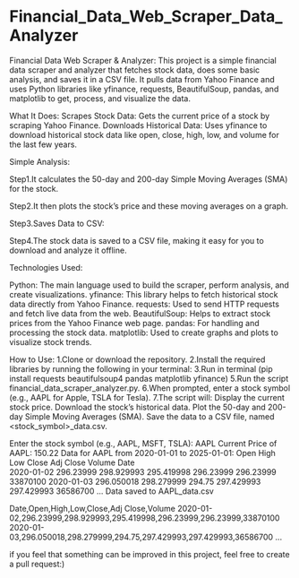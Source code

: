 # Financial_Data_Web_Scraper_Data_Analyzer

Financial Data Web Scraper & Analyzer:
This project is a simple financial data scraper and analyzer that fetches stock data, does some basic analysis, and saves it in a CSV file. It pulls data from Yahoo Finance and uses Python libraries like yfinance, requests, BeautifulSoup, pandas, and matplotlib to get, process, and visualize the data.

What It Does:
Scrapes Stock Data:
Gets the current price of a stock by scraping Yahoo Finance.
Downloads Historical Data:
Uses yfinance to download historical stock data like open, close, high, low, and volume for the last few years.

Simple Analysis:

Step1.It calculates the 50-day and 200-day Simple Moving Averages (SMA) for the stock.

Step2.It then plots the stock’s price and these moving averages on a graph.

Step3.Saves Data to CSV:

Step4.The stock data is saved to a CSV file, making it easy for you to download and analyze it offline.

Technologies Used:

Python: The main language used to build the scraper, perform analysis, and create visualizations.
yfinance: This library helps to fetch historical stock data directly from Yahoo Finance.
requests: Used to send HTTP requests and fetch live data from the web.
BeautifulSoup: Helps to extract stock prices from the Yahoo Finance web page.
pandas: For handling and processing the stock data.
matplotlib: Used to create graphs and plots to visualize stock trends.

How to Use:
1.Clone or download the repository.
2.Install the required libraries by running the following in your terminal:
3.Run in terminal (pip install requests beautifulsoup4 pandas matplotlib yfinance)
5.Run the script financial_data_scraper_analyzer.py.
6.When prompted, enter a stock symbol (e.g., AAPL for Apple, TSLA for Tesla).
7.The script will:
Display the current stock price.
Download the stock’s historical data.
Plot the 50-day and 200-day Simple Moving Averages (SMA).
Save the data to a CSV file, named <stock_symbol>_data.csv.


Enter the stock symbol (e.g., AAPL, MSFT, TSLA): AAPL
Current Price of AAPL: 150.22
Data for AAPL from 2020-01-01 to 2025-01-01:
                  Open        High         Low       Close   Adj Close   Volume
Date                                                                        
2020-01-02  296.23999  298.929993  295.419998  296.23999  296.23999  33870100
2020-01-03  296.050018  298.279999  294.75     297.429993  297.429993  36586700
...
Data saved to AAPL_data.csv


Date,Open,High,Low,Close,Adj Close,Volume
2020-01-02,296.23999,298.929993,295.419998,296.23999,296.23999,33870100
2020-01-03,296.050018,298.279999,294.75,297.429993,297.429993,36586700
...

if you feel that something can be improved in this project, feel free to create a pull request:)

